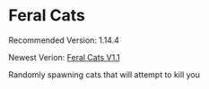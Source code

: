 # Feral Cats
Recommended Version: 1.14.4

Newest Verion: [Feral Cats V1.1](https://github.com/WaifuBeforeLaifu/Datapacks/raw/master/Feral%20Cats/Feral%20Cats%20V1.1.zip)

Randomly spawning cats that will attempt to kill you
